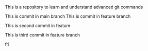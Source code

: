 This is a repository to learn and understand advanced git commands

This is commit in main branch
This is commit in feature branch

This is second commit in feature

This is third commit in feature branch

f4